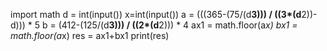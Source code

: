 import math
d = int(input())
x=int(input())
a = (((365-(75/(d**3))) / ((3*(d**2))-d))) * 5
b = (412-(125/(d**3))) / ((2*(d**2))) * 4
ax1 = math.floor(a*x)
bx1 = math.floor(a*x)
res = ax1+bx1
print(res)
